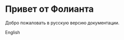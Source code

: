 <meta id="ru-index"></meta>

# Привет от Фолианта

Добро пожаловать в русскую версию документации.

<link meta_id="en-index">English</link>
